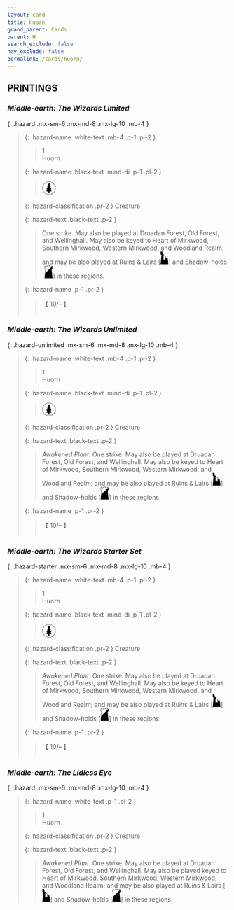 ```yaml
---
layout: card
title: Huorn
grand_parent: Cards
parent: H
search_exclude: false
nav_exclude: false
permalink: /cards/huorn/
---
```


## PRINTINGS


### _Middle-earth: The Wizards Limited_

{: .hazard .mx-sm-6 .mx-md-8 .mx-lg-10 .mb-4 }
> {: .hazard-name .white-text .mb-4 .p-1 .pl-2 }
> > <div class="hazard-mp">1</div>
> > <div class="card-name">Huorn</div>
>
> {: .hazard-name .black-text .mind-di .p-1 .pl-2 }
> > ![](/assets/images/wilderness.svg)
>
> {: .hazard-classification .pr-2 }
> Creature
>
> {: .hazard-text .black-text .p-2 }
> > One strike. May also be played at Druadan Forest, Old Forest, and Wellinghall. May also be keyed to Heart of Mirkwood, Southern Mirkwood, Western Mirkwood, and Woodland Realm; and may be also played at Ruins & Lairs \[![](/assets/images/ruinlair.svg)] and Shadow-holds \[![](/assets/images/shadow-hold.svg)] in these regions. 
>
> {: .hazard-name .p-1 .pr-2 }
> > <div class="card-shield">【 10/&ndash; 】</div>
> > <div class="card-corruption">&nbsp;</div>

### _Middle-earth: The Wizards Unlimited_

{: .hazard-unlimited .mx-sm-6 .mx-md-8 .mx-lg-10 .mb-4 }
> {: .hazard-name .white-text .mb-4 .p-1 .pl-2 }
> > <div class="hazard-mp">1</div>
> > <div class="card-name">Huorn</div>
>
> {: .hazard-name .black-text .mind-di .p-1 .pl-2 }
> > ![](/assets/images/wilderness.svg)
>
> {: .hazard-classification .pr-2 }
> Creature
>
> {: .hazard-text .black-text .p-2 }
> > _Awakened Plant._ One strike. May also be played at Druadan Forest, Old Forest, and Wellinghall. May also be keyed to Heart of Mirkwood, Southern Mirkwood, Western Mirkwood, and Woodland Realm; and may be also played at Ruins & Lairs \[![](/assets/images/ruinlair.svg)] and Shadow-holds \[![](/assets/images/shadow-hold.svg)] in these regions. 
>
> {: .hazard-name .p-1 .pr-2 }
> > <div class="card-shield">【 10/&ndash; 】</div>
> > <div class="card-corruption-white">&nbsp;</div>

### _Middle-earth: The Wizards Starter Set_

{: .hazard-starter .mx-sm-6 .mx-md-8 .mx-lg-10 .mb-4 }
> {: .hazard-name .white-text .mb-4 .p-1 .pl-2 }
> > <div class="hazard-mp">1</div>
> > <div class="card-name">Huorn</div>
>
> {: .hazard-name .black-text .mind-di .p-1 .pl-2 }
> > ![](/assets/images/wilderness.svg)
>
> {: .hazard-classification .pr-2 }
> Creature
>
> {: .hazard-text .black-text .p-2 }
> > _Awakened Plant._ One strike. May also be played at Druadan Forest, Old Forest, and Wellinghall. May also be keyed to Heart of Mirkwood, Southern Mirkwood, Western Mirkwood, and Woodland Realm; and may be also played at Ruins & Lairs \[![](/assets/images/ruinlair.svg)] and Shadow-holds \[![](/assets/images/shadow-hold.svg)] in these regions. 
>
> {: .hazard-name .p-1 .pr-2 }
> > <div class="card-shield">【 10/&ndash; 】</div>
> > <div class="card-corruption-white">&nbsp;</div>

### _Middle-earth: The Lidless Eye_

{: .hazard .mx-sm-6 .mx-md-8 .mx-lg-10 .mb-4 }
> {: .hazard-name .white-text .p-1 .pl-2 }
> > <div class="hazard-mp">1</div>
> > <div class="card-name">Huorn</div>
>
> {: .hazard-classification .pr-2 }
> Creature
>
> {: .hazard-text .black-text .p-2 }
> > _Awakened Plant._ One strike. May also be played at Druadan Forest, Old Forest, and Wellinghall. May also be played keyed to Heart of Mirkwood, Southern Mirkwood, Western Mirkwood, and Woodland Realm; and may be also played at Ruins & Lairs \[![](/assets/images/ruinlair.svg)] and Shadow-holds \[![](/assets/images/shadow-hold.svg)] in these regions. 
>

